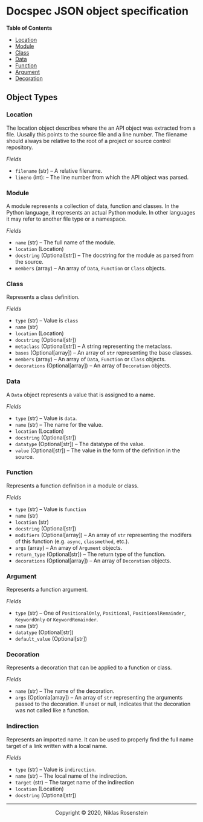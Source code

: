 # Docspec JSON object specification

__Table of Contents__

* [Location](#location)
* [Module](#module)
* [Class](#class)
* [Data](#data)
* [Function](#function)
* [Argument](#drgument)
* [Decoration](#decoration)

## Object Types

### Location

The location object describes where the an API object was extracted from a
file. Uusally this points to the source file and a line number. The filename
should always be relative to the root of a project or source control repository.

_Fields_

* `filename` (str) &ndash; A relative filename.
* `lineno` (int): &ndash; The line number from which the API object was parsed.

### Module

A module represents a collection of data, function and classes. In the Python
language, it represents an actual Python module. In other languages it may
refer to another file type or a namespace.

_Fields_

* `name` (str) &ndash; The full name of the module.
* `location` (Location)
* `docstring` (Optional[str]) &ndash; The docstring for the module as parsed
  from the source.
* `members` (array) &ndash; An array of `Data`, `Function` or `Class` objects.

### Class

Represents a class definition.

_Fields_

* `type` (str) &ndash; Value is `class`
* `name` (str)
* `location` (Location)
* `docstring` (Optional[str])
* `metaclass` (Optional[str]) &ndash; A string representing the metaclass.
* `bases` (Optional[array]) &ndash; An array of `str` representing the base classes.
* `members` (array) &ndash; An array of `Data`, `Function` or `Class` objects.
* `decorations` (Optional[array]) &ndash; An array of `Decoration` objects.

### Data

A `Data` object represents a value that is assigned to a name.

_Fields_

* `type` (str) &ndash; Value is `data`.
* `name` (str) &ndash; The name for the value.
* `location` (Location)
* `docstring` (Optional[str])
* `datatype` (Optional[str]) &ndash; The datatype of the value.
* `value` (Optional[str]) &ndash; The value in the form of the definition
  in the source.

### Function

Represents a function definition in a module or class.

_Fields_

* `type` (str) &ndash; Value is `function`
* `name` (str)
* `location` (str)
* `docstring` (Optional[str])
* `modifiers` (Optional[array]) &ndash; An array of `str` representing the modifers
  of this function (e.g. `async`, `classmethod`, etc.).
* `args` (array) &ndash; An array of `Argument` objects.
* `return_type` (Optional[str]) &ndash; The return type of the function.
* `decorations` (Optional[array]) &ndash; An array of `Decoration` objects.

### Argument

Represents a function argument.

_Fields_

* `type` (str) &ndash; One of `PositionalOnly`, `Positional`,
  `PositionalRemainder`, `KeywordOnly` or `KeywordRemainder`.
* `name` (str)
* `datatype` (Optional[str])
* `default_value` (Optional[str])

### Decoration

Represents a decoration that can be applied to a function or class.

_Fields_

* `name` (str) &ndash; The name of the decoration.
* `args` (Optionla[array]) &ndash; An array of `str` representing the arguments
  passed to the decoration. If unset or null, indicates that the decoration was
  not called like a function.

### Indirection

Represents an imported name. It can be used to properly 
find the full name target of a link written with a local name. 

_Fields_

* `type` (str) &ndash; Value is `indirection`.
* `name` (str) &ndash; The local name of the indirection.
* `target` (str) &ndash; The target name of the indirection
* `location` (Location)
* `docstring` (Optional[str])

---

<p align="center">Copyright &copy; 2020, Niklas Rosenstein</p>
